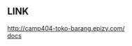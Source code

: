 ## LINK
<a href="http://camp404-toko-barang.epizy.com/">http://camp404-toko-barang.epizy.com/</a><br>
<a href="https://docs.google.com/document/d/1_-25p_iBGBJoBcYCdP7Cj83xF-AOXHZNm_2UpOmw0Dc/edit?usp=sharing">docs</a>
